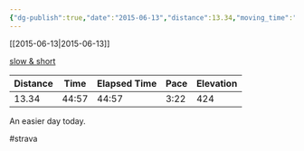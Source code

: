 ```yaml
---
{"dg-publish":true,"date":"2015-06-13","distance":13.34,"moving_time":"44:57","elapsed_time":"44:57","pace":"3:22","total_elevation_gain":424,"url":"https://www.strava.com/activities/325621120","permalink":"/01-personal/strava/2015-06-13-slow-and-short/","dgPassFrontmatter":true}
---
```



[[2015-06-13\|2015-06-13]]

[slow & short](https://www.strava.com/activities/325621120)

| Distance | Time  | Elapsed Time | Pace | Elevation |
| -------- | ----- | ------------ | ---- | --------- |
| 13.34    | 44:57 | 44:57        | 3:22 | 424       |


An easier day today.

#strava
